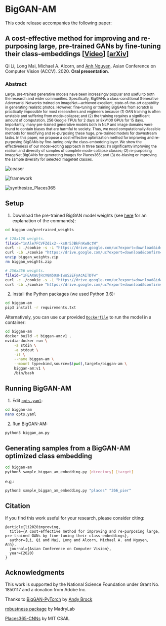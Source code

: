 # BigGAN-AM

This code release accompanies the following paper:

## A cost-effective method for improving and re-purposing large, pre-trained GANs by fine-tuning their class-embeddings \[[Video](https://youtu.be/y5bDc-dbNjg)\]  \[[arXiv](https://arxiv.org/abs/1910.04760)\]

Qi Li, Long Mai, Michael A. Alcorn, and [Anh Nguyen](http://anhnguyen.me/). Asian Conference on Computer Vision (ACCV). 2020. **Oral presentation**.

### Abstract

<sup>Large, pre-trained generative models have been increasingly popular and useful to both the research and wider communities. Specifically, BigGANs a class-conditional Generative Adversarial Networks trained on ImageNet—achieved excellent, state-of-the-art capability in generating realistic photos. However, fine-tuning or training BigGANs from scratch is practically impossible for most researchers and engineers because (1) GAN training is often unstable and suffering from mode-collapse; and (2) the training requires a significant amount of computation, 256 Google TPUs for 2 days or 8xV100 GPUs for 15 days. Importantly, many pre-trained generative models both in NLP and image domains were found to contain biases that are harmful to society. Thus, we need computationally-feasible methods for modifying and re-purposing these huge, pre-trained models for downstream tasks. In this paper, we propose a cost-effective optimization method for improving and re-purposing BigGANs by fine-tuning only the class-embedding layer. We show the effectiveness of our model-editing approach in three tasks: (1) significantly improving the realism and diversity of samples of complete mode-collapse classes; (2) re-purposing ImageNet BigGANs for generating images for Places365; and (3) de-biasing or improving the sample diversity for selected ImageNet classes.</sup>

![ceaser](/doc/ceaser_daisy.png)

![framework](/doc/framework.png)

![synthesize_Places365](/doc/synthesize_new_dataset_images.png)

## Setup

1) Download the pre-trained BigGAN model weights (see [here](https://stackoverflow.com/a/48133859/1316276) for an explanation of the commands):

```bash
cd biggan-am/pretrained_weights

# 128x128 weights.
fileid="1nAle7FCVFZdix2--ks0r5JBkFnKw8ctW"
curl -c ./cookie -s -L "https://drive.google.com/uc?export=download&id=${fileid}" > /dev/null
curl -Lb ./cookie "https://drive.google.com/uc?export=download&confirm=`awk '/download/ {print $NF}' ./cookie`&id=${fileid}" -o biggan_weights.zip
unzip biggan_weights.zip
rm biggan_weights.zip

# 256x256 weights.
fileid="1FEAXaUjRcV8mb0sHIwuS2EFyAcAITDTw"
curl -c ./cookie -s -L "https://drive.google.com/uc?export=download&id=${fileid}" > /dev/null
curl -Lb ./cookie "https://drive.google.com/uc?export=download&confirm=`awk '/download/ {print $NF}' ./cookie`&id=${fileid}" -o biggan_256_weights.pth
```

2) Install the Python packages (we used Python 3.6):

```bash
cd biggan-am
pip3 install -r requirements.txt
```

Alternatively, you can use our provided [`Dockerfile`](Dockerfile) to run the model in a container:

```bash
cd biggan-am
docker build -t biggan-am:v1 .
nvidia-docker run \
    -a stdin \
    -a stdout \
    -it \
    --name biggan-am \
    --mount type=bind,source=$(pwd),target=/biggan-am \
    biggan-am:v1 \
    /bin/bash
```

## Running BigGAN-AM

1) Edit [`opts.yaml`](opts.yaml):

```bash
cd biggan-am
nano opts.yaml
```

2) Run BigGAN-AM:

```bash
python3 biggan_am.py
```

## Generating samples from a BigGAN-AM optimized class embedding

```bash
cd biggan-am
python3 sample_biggan_am_embedding.py [directory] [target]
```

e.g.:

```bash
python3 sample_biggan_am_embedding.py "places" "266_pier"
```

## Citation
If you find this work useful for your research, please consider citing:
```
@article{li2020improving,
  title={A cost-effective method for improving and re-purposing large, pre-trained GANs by fine-tuning their class-embeddings},
  author={Li, Qi and Mai, Long and Alcorn, Michael A. and Nguyen, Anh},
  journal={Asian Conference on Computer Vision},
  year={2020}
}
```

## Acknowledgments
This work is supported by the National Science Foundation under Grant No. 1850117 and a donation from Adobe Inc.

Thanks to [BigGAN-PyTorch](https://github.com/ajbrock/BigGAN-PyTorch) by [Andy Brock](https://github.com/ajbrock)

[robustness package](https://github.com/MadryLab/robustness) by MadryLab

[Places365-CNNs](https://github.com/CSAILVision/places365) by MIT CSAIL


